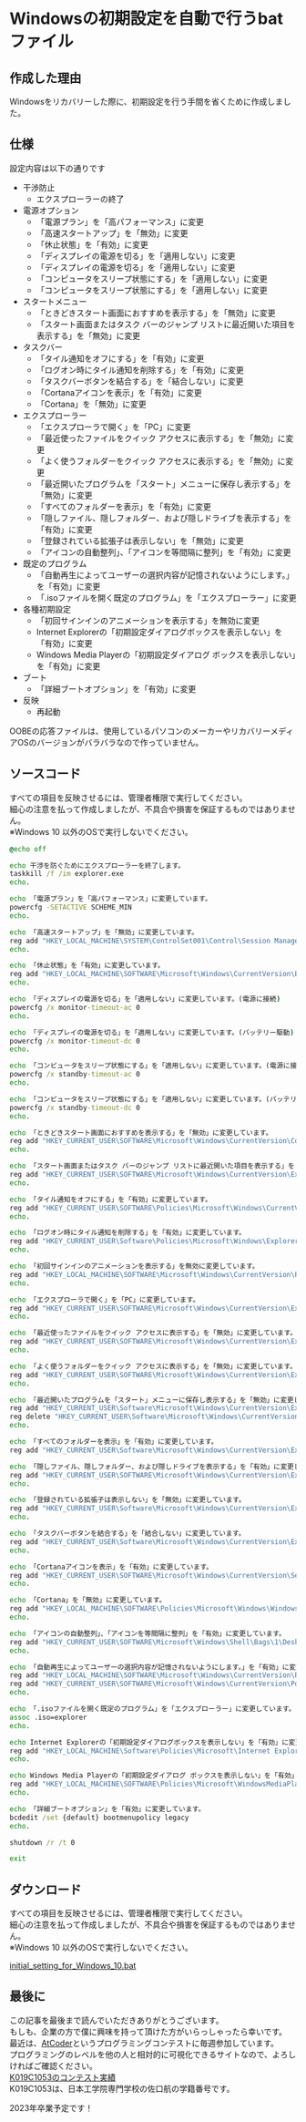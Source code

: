 # Windowsの初期設定を自動で行うbatファイル

## 作成した理由

Windowsをリカバリーした際に、初期設定を行う手間を省くために作成しました。  

## 仕様

設定内容は以下の通りです
- 干渉防止
  - エクスプローラーの終了
- 電源オプション
  - 「電源プラン」を「高パフォーマンス」に変更
  - 「高速スタートアップ」を「無効」に変更
  - 「休止状態」を「有効」に変更
  - 「ディスプレイの電源を切る」を「適用しない」に変更
  - 「ディスプレイの電源を切る」を「適用しない」に変更
  - 「コンピュータをスリープ状態にする」を「適用しない」に変更
  - 「コンピュータをスリープ状態にする」を「適用しない」に変更
- スタートメニュー
  - 「ときどきスタート画面におすすめを表示する」を「無効」に変更
  - 「スタート画面またはタスク バーのジャンプ リストに最近開いた項目を表示する」を「無効」に変更
- タスクバー
  - 「タイル通知をオフにする」を「有効」に変更
  - 「ログオン時にタイル通知を削除する」を「有効」に変更
  - 「タスクバーボタンを結合する」を「結合しない」に変更
  - 「Cortanaアイコンを表示」を「有効」に変更
  - 「Cortana」を「無効」に変更
- エクスプローラー
  - 「エクスプローラで開く」を「PC」に変更
  - 「最近使ったファイルをクイック アクセスに表示する」を「無効」に変更
  - 「よく使うフォルダーをクイック アクセスに表示する」を「無効」に変更
  - 「最近開いたプログラムを「スタート」メニューに保存し表示する」を「無効」に変更
  - 「すべてのフォルダーを表示」を「有効」に変更
  - 「隠しファイル、隠しフォルダー、および隠しドライブを表示する」を「有効」に変更
  - 「登録されている拡張子は表示しない」を「無効」に変更
  - 「アイコンの自動整列」、「アイコンを等間隔に整列」を「有効」に変更
- 既定のプログラム
  - 「自動再生によってユーザーの選択内容が記憶されないようにします。」を「有効」に変更
  - 「.isoファイルを開く既定のプログラム」を「エクスプローラー」に変更
- 各種初期設定
  - 「初回サインインのアニメーションを表示する」を無効に変更
  - Internet Explorerの「初期設定ダイアログボックスを表示しない」を「有効」に変更
  - Windows Media Playerの「初期設定ダイアログ ボックスを表示しない」を「有効」に変更
- ブート
  - 「詳細ブートオプション」を「有効」に変更
- 反映
  - 再起動

OOBEの応答ファイルは、使用しているパソコンのメーカーやリカバリーメディアOSのバージョンがバラバラなので作っていません。

## ソースコード

すべての項目を反映させるには、管理者権限で実行してください。  
細心の注意を払って作成しましたが、不具合や損害を保証するものではありません。  
※Windows 10 以外のOSで実行しないでください。  

```initial_setting_for_Windows_10.bat
@echo off

echo 干渉を防ぐためにエクスプローラーを終了します。
taskkill /f /im explorer.exe
echo.

echo 「電源プラン」を「高パフォーマンス」に変更しています。
powercfg -SETACTIVE SCHEME_MIN
echo.

echo 「高速スタートアップ」を「無効」に変更しています。
reg add "HKEY_LOCAL_MACHINE\SYSTEM\ControlSet001\Control\Session Manager\Power" /v "HiberbootEnabled" /t REG_DWORD /d "00000000" /f
echo.

echo 「休止状態」を「有効」に変更しています。
reg add "HKEY_LOCAL_MACHINE\SOFTWARE\Microsoft\Windows\CurrentVersion\Explorer\FlyoutMenuSettings" /v "ShowHibernateOption" /t REG_DWORD /d "00000001" /f
echo.

echo 「ディスプレイの電源を切る」を「適用しない」に変更しています。(電源に接続)
powercfg /x monitor-timeout-ac 0
echo.

echo 「ディスプレイの電源を切る」を「適用しない」に変更しています。(バッテリー駆動)
powercfg /x monitor-timeout-dc 0
echo.

echo 「コンピュータをスリープ状態にする」を「適用しない」に変更しています。(電源に接続)
powercfg /x standby-timeout-ac 0
echo.

echo 「コンピュータをスリープ状態にする」を「適用しない」に変更しています。(バッテリー駆動)
powercfg /x standby-timeout-dc 0
echo.

echo 「ときどきスタート画面におすすめを表示する」を「無効」に変更しています。
reg add "HKEY_CURRENT_USER\SOFTWARE\Microsoft\Windows\CurrentVersion\ContentDeliveryManager" /v "SystemPaneSuggestionsEnabled" /t REG_DWORD /d "00000000" /f
echo.

echo 「スタート画面またはタスク バーのジャンプ リストに最近開いた項目を表示する」を「無効」に変更しています。
reg add "HKEY_CURRENT_USER\SOFTWARE\Microsoft\Windows\CurrentVersion\Explorer\Advanced" /v "Start_TrackDocs" /t REG_DWORD /d "00000000" /f
echo.

echo 「タイル通知をオフにする」を「有効」に変更しています。
reg add "HKEY_CURRENT_USER\SOFTWARE\Policies\Microsoft\Windows\CurrentVersion\PushNotificationss" /v "NoTileApplicationNotification" /t REG_DWORD /d "00000001" /f
echo.

echo 「ログオン時にタイル通知を削除する」を「有効」に変更しています。
reg add "HKEY_CURRENT_USER\Software\Policies\Microsoft\Windows\Explorer" /v "ClearTilesOnExit" /t REG_DWORD /d "00000001" /f
echo.

echo 「初回サインインのアニメーションを表示する」を無効に変更しています。
reg add "HKEY_LOCAL_MACHINE\SOFTWARE\Microsoft\Windows\CurrentVersion\Policies\System" /v "EnableFirstLogonAnimation" /t REG_DWORD /d "00000000" /f
echo.

echo 「エクスプローラで開く」を「PC」に変更しています。
reg add "HKEY_CURRENT_USER\SOFTWARE\Microsoft\Windows\CurrentVersion\Explorer\Advanced" /v "LaunchTo" /t REG_DWORD /d "00000001" /f
echo.

echo 「最近使ったファイルをクイック アクセスに表示する」を「無効」に変更しています。
reg add "HKEY_CURRENT_USER\SOFTWARE\Microsoft\Windows\CurrentVersion\Explorer" /v "ShowRecent" /t REG_DWORD /d "00000000" /f
echo.

echo 「よく使うフォルダーをクイック アクセスに表示する」を「無効」に変更しています。
reg add "HKEY_CURRENT_USER\SOFTWARE\Microsoft\Windows\CurrentVersion\Explorer" /v "ShowFrequent" /t REG_DWORD /d "00000000" /f
echo.

echo 「最近開いたプログラムを「スタート」メニューに保存し表示する」を「無効」に変更しています。
reg add "HKEY_CURRENT_USER\Software\Microsoft\Windows\CurrentVersion\Explorer\Advanced" /v "Start_TrackProgs" /t REG_DWORD /d "00000000" /f
reg delete "HKEY_CURRENT_USER\Software\Microsoft\Windows\CurrentVersion\Explorer\UserAssist" /f
echo.

echo 「すべてのフォルダーを表示」を「有効」に変更しています。
reg add "HKEY_CURRENT_USER\Software\Microsoft\Windows\CurrentVersion\Explorer\Advanced" /v "NavPaneShowAllFolders" /t REG_DWORD /d "00000001" /f

echo 「隠しファイル、隠しフォルダー、および隠しドライブを表示する」を「有効」に変更しています。
reg add "HKEY_CURRENT_USER\SOFTWARE\Microsoft\Windows\CurrentVersion\Explorer\Advanced" /v "Hidden" /t REG_DWORD /d "00000001" /f
echo.

echo 「登録されている拡張子は表示しない」を「無効」に変更しています。
reg add "HKEY_CURRENT_USER\Software\Microsoft\Windows\CurrentVersion\Explorer\Advanced" /v "HideFileExt" /t REG_DWORD /d "00000000" /f
echo.

echo 「タスクバーボタンを結合する」を「結合しない」に変更しています。
reg add "HKEY_CURRENT_USER\Software\Microsoft\Windows\CurrentVersion\Explorer\Advanced" /v "TaskbarGlomLevel" /t REG_DWORD /d "00000002" /f
echo.

echo 「Cortanaアイコンを表示」を「有効」に変更しています。
reg add "HKEY_CURRENT_USER\SOFTWARE\Microsoft\Windows\CurrentVersion\Search" /v "SearchboxTaskbarMode" /t REG_DWORD /d "00000001" /f
echo.

echo 「Cortana」を「無効」に変更しています。
reg add "HKEY_LOCAL_MACHINE\SOFTWARE\Policies\Microsoft\Windows\Windows Search" /v "AllowCortana" /t REG_DWORD /d "00000000" /f
echo.

echo 「アイコンの自動整列」、「アイコンを等間隔に整列」を「有効」に変更しています。
reg add "HKEY_CURRENT_USER\SOFTWARE\Microsoft\Windows\Shell\Bags\1\Desktop" /v "FFlags" /t REG_DWORD /d "1075839525" /f
echo.

echo 「自動再生によってユーザーの選択内容が記憶されないようにします。」を「有効」に変更しています。
reg add "HKEY_LOCAL_MACHINE\SOFTWARE\Microsoft\Windows\CurrentVersion\Policies\Explorer" /v "DontSetAutoplayCheckbox" /t REG_DWORD /d "00000001" /f
reg add "HKEY_CURRENT_USER\SOFTWARE\Microsoft\Windows\CurrentVersion\Policies\Explorer" /v "DontSetAutoplayCheckbox" /t REG_DWORD /d "00000001" /f
echo.

echo 「.isoファイルを開く既定のプログラム」を「エクスプローラー」に変更しています。
assoc .iso=explorer
echo.

echo Internet Explorerの「初期設定ダイアログボックスを表示しない」を「有効」に変更しています。
reg add "HKEY_LOCAL_MACHINE\Software\Policies\Microsoft\Internet Explorer\Main" /v "DisableFirstRunCustomize" /t REG_DWORD /d "00000001" /f
echo.

echo Windows Media Playerの「初期設定ダイアログ ボックスを表示しない」を「有効」に変更しています。
reg add "HKEY_LOCAL_MACHINE\SOFTWARE\Policies\Microsoft\WindowsMediaPlayer" /v "GroupPrivacyAcceptance" /t REG_DWORD /d "00000001" /f
echo.

echo 「詳細ブートオプション」を「有効」に変更しています。
bcdedit /set {default} bootmenupolicy legacy
echo.

shutdown /r /t 0

exit
```

## ダウンロード

すべての項目を反映させるには、管理者権限で実行してください。  
細心の注意を払って作成しましたが、不具合や損害を保証するものではありません。  
※Windows 10 以外のOSで実行しないでください。  

[initial_setting_for_Windows_10.bat](https://github.com/SaguchiWataru/initial_setting_for_Windows_10/blob/master/sources/initial_setting_for_Windows_10.bat)  

## 最後に

この記事を最後まで読んでいただきありがとうございます。  
もしも、企業の方で僕に興味を持って頂けた方がいらっしゃったら幸いです。  
最近は、[AtCoder](https://atcoder.jp/users/K019C1053)というプログラミングコンテストに毎週参加しています。  
プログラミングのレベルを他の人と相対的に可視化できるサイトなので、よろしければご確認ください。  
[K019C1053のコンテスト実績](https://atcoder.jp/users/K019C1053)  
K019C1053は、日本工学院専門学校の佐口航の学籍番号です。  

2023年卒業予定です！  
